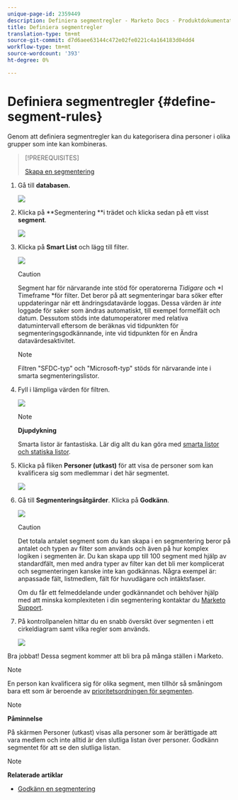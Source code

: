```yaml
---
unique-page-id: 2359449
description: Definiera segmentregler - Marketo Docs - Produktdokumentation
title: Definiera segmentregler
translation-type: tm+mt
source-git-commit: d7d6aee63144c472e02fe0221c4a164183d04dd4
workflow-type: tm+mt
source-wordcount: '393'
ht-degree: 0%

---
```



# Definiera segmentregler {#define-segment-rules}

Genom att definiera segmentregler kan du kategorisera dina personer i olika grupper som inte kan kombineras.

>[!PREREQUISITES]
>
>[Skapa en segmentering](create-a-segmentation.md)

1. Gå till **databasen.**

   ![](assets/image2017-3-28-14-3a7-3a42.png)

1. Klicka på **Segmentering **i trädet och klicka sedan på ett visst **segment**.

   ![](assets/image2017-3-28-14-3a11-3a15.png)

1. Klicka på **Smart List** och lägg till filter.

   ![](assets/image2017-3-28-14-3a18-3a19.png)

   >[!CAUTION]
   >
   >Segment har för närvarande inte stöd för operatorerna *Tidigare* och *I Timeframe *för filter. Det beror på att segmenteringar bara söker efter uppdateringar när ett ändringsdatavärde loggas. Dessa värden är *inte* loggade för saker som ändras automatiskt, till exempel formelfält och datum. Dessutom stöds inte datumoperatorer med relativa datumintervall eftersom de beräknas vid tidpunkten för segmenteringsgodkännande, inte vid tidpunkten för en Ändra datavärdesaktivitet.

   >[!NOTE]
   >
   >Filtren &quot;SFDC-typ&quot; och &quot;Microsoft-typ&quot; stöds för närvarande inte i smarta segmenteringslistor.

1. Fyll i lämpliga värden för filtren.

   ![](assets/image2017-3-28-14-3a18-3a33.png)

   >[!NOTE]
   >
   >**Djupdykning**
   >
   >
   >Smarta listor är fantastiska. Lär dig allt du kan göra med [smarta listor och statiska listor](http://docs.marketo.com/display/docs/smart+lists+and+static+lists).

1. Klicka på fliken **Personer (utkast)** för att visa de personer som kan kvalificera sig som medlemmar i det här segmentet.

   ![](assets/image2017-3-28-14-3a20-3a15.png)

1. Gå till **Segmenteringsåtgärder**. Klicka på **Godkänn**.

   ![](assets/image2014-9-15-11-3a36-3a7.png)

   >[!CAUTION]
   >
   >Det totala antalet segment som du kan skapa i en segmentering beror på antalet och typen av filter som används och även på hur komplex logiken i segmenten är. Du kan skapa upp till 100 segment med hjälp av standardfält, men med andra typer av filter kan det bli mer komplicerat och segmenteringen kanske inte kan godkännas. Några exempel är: anpassade fält, listmedlem, fält för huvudägare och intäktsfaser.
   >
   >
   >Om du får ett felmeddelande under godkännandet och behöver hjälp med att minska komplexiteten i din segmentering kontaktar du [Marketo Support](http://nation.marketo.com/t5/Support/ct-p/Support).

1. På kontrollpanelen hittar du en snabb översikt över segmenten i ett cirkeldiagram samt vilka regler som används.

   ![](assets/image2014-9-15-11-3a36-3a19.png)

Bra jobbat! Dessa segment kommer att bli bra på många ställen i Marketo.

>[!NOTE]
>
>En person kan kvalificera sig för olika segment, men tillhör så småningom bara ett som är beroende av [prioritetsordningen för segmenten](segmentation-order-priority.md).

>[!NOTE]
>
>**Påminnelse**
>
>På skärmen Personer (utkast) visas alla personer som är berättigade att vara medlem och inte alltid är den slutliga listan över personer. Godkänn segmentet för att se den slutliga listan.

>[!NOTE]
>
>**Relaterade artiklar**
>
>* [Godkänn en segmentering](approve-a-segmentation.md)

>



